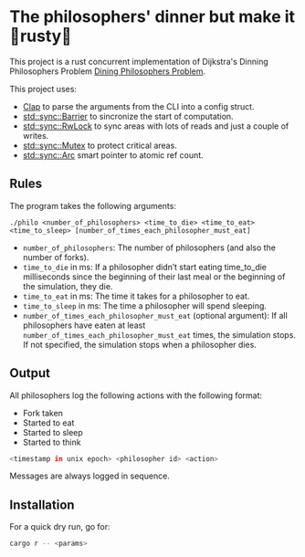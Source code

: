 # The philosophers' dinner but make it 🦀rusty🦀
This project is a rust concurrent implementation of Dijkstra's Dinning Philosophers Problem [Dining Philosophers Problem](https://en.wikipedia.org/wiki/Dining_philosophers_problem).

This project uses:
- [Clap](https://docs.rs/clap/latest/clap/) to parse the arguments from the CLI into a config struct.
- [std::sync::Barrier](https://doc.rust-lang.org/stable/std/sync/struct.Barrier.html) to sincronize the start of computation.
- [std::sync::RwLock](https://doc.rust-lang.org/stable/std/sync/struct.RwLock.html) to sync areas with lots of reads and just a couple of writes.
- [std::sync::Mutex](https://doc.rust-lang.org/std/sync/struct.Mutex.html) to protect critical areas.
- [std::sync::Arc](https://doc.rust-lang.org/std/sync/struct.Arc.html) smart pointer to atomic ref count.
<!---
[✨Tokio✨](https://tokio.rs/) as an async runtime.
!--->

## Rules
The program takes the following arguments:

`./philo <number_of_philosophers> <time_to_die> <time_to_eat> <time_to_sleep> [number_of_times_each_philosopher_must_eat]`

- `number_of_philosophers`: The number of philosophers (and also the number of forks).
- `time_to_die` in ms: If a philosopher didn’t start eating time_to_die
milliseconds since the beginning of their last meal or the beginning of the simulation, they die.
- `time_to_eat` in ms: The time it takes for a philosopher to eat.
- `time_to_sleep` in ms: The time a philosopher will spend sleeping.
- `number_of_times_each_philosopher_must_eat` (optional argument): If all philosophers have eaten at least `number_of_times_each_philosopher_must_eat` times, the simulation stops. If not specified, the simulation stops when a philosopher dies.

## Output
All philosophers log the following actions with the following format:
- Fork taken
- Started to eat
- Started to sleep
- Started to think

```sh
<timestamp in unix epoch> <philosopher id> <action>
```
Messages are always logged in sequence.

## Installation
For a quick dry run, go for:
```sh
cargo r -- <params>
```
